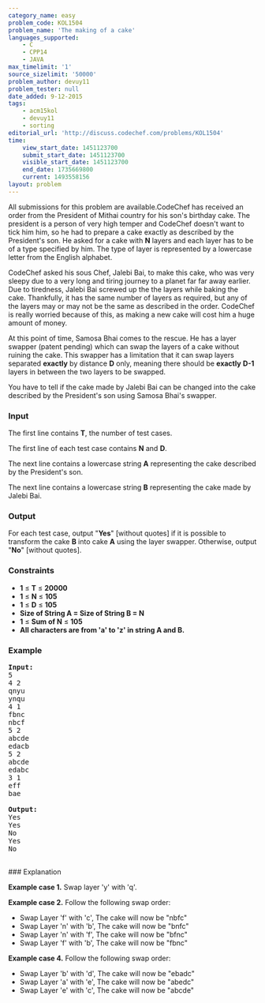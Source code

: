 ```yaml
---
category_name: easy
problem_code: KOL1504
problem_name: 'The making of a cake'
languages_supported:
    - C
    - CPP14
    - JAVA
max_timelimit: '1'
source_sizelimit: '50000'
problem_author: devuy11
problem_tester: null
date_added: 9-12-2015
tags:
    - acm15kol
    - devuy11
    - sorting
editorial_url: 'http://discuss.codechef.com/problems/KOL1504'
time:
    view_start_date: 1451123700
    submit_start_date: 1451123700
    visible_start_date: 1451123700
    end_date: 1735669800
    current: 1493558156
layout: problem
---
```

All submissions for this problem are available.CodeChef has received an order from the President of Mithai country for his son's birthday cake. The president is a person of very high temper and CodeChef doesn't want to tick him him, so he had to prepare a cake exactly as described by the President's son. He asked for a cake with **N** layers and each layer has to be of a type specified by him. The type of layer is represented by a lowercase letter from the English alphabet.

CodeChef asked his sous Chef, Jalebi Bai, to make this cake, who was very sleepy due to a very long and tiring journey to a planet far far away earlier. Due to tiredness, Jalebi Bai screwed up the the layers while baking the cake. Thankfully, it has the same number of layers as required, but any of the layers may or may not be the same as described in the order. CodeChef is really worried because of this, as making a new cake will cost him a huge amount of money.

At this point of time, Samosa Bhai comes to the rescue. He has a layer swapper (patent pending) which can swap the layers of a cake without ruining the cake. This swapper has a limitation that it can swap layers separated **exactly** by distance **D** only, meaning there should be **exactly** **D-1** layers in between the two layers to be swapped.

You have to tell if the cake made by Jalebi Bai can be changed into the cake described by the President's son using Samosa Bhai's swapper.

### Input

The first line contains **T**, the number of test cases.

The first line of each test case contains **N** and **D**.

The next line contains a lowercase string **A** representing the cake described by the President's son.

The next line contains a lowercase string **B** representing the cake made by Jalebi Bai.

### Output

For each test case, output "**Yes**" \[without quotes\] if it is possible to transform the cake **B** into cake **A** using the layer swapper. Otherwise, output "**No**" \[without quotes\].

### Constraints

- **1** ≤ **T** ≤ **20000**
- **1** ≤ **N** ≤ **105**
- **1** ≤ **D** ≤ **105**
- **Size of String A = Size of String B = N**
- **1** ≤ **Sum of N** ≤ **105**
- **All characters are from 'a' to 'z' in string A and B.**

### Example

<pre><b>Input:</b>
5
4 2
qnyu
ynqu
4 1
fbnc
nbcf
5 2
abcde
edacb
5 2
abcde
edabc
3 1
eff
bae

<b>Output:</b>
Yes
Yes
No
Yes
No

</pre>### Explanation

**Example case 1.** Swap layer 'y' with 'q'.

**Example case 2.** Follow the following swap order:

- Swap Layer 'f' with 'c', The cake will now be "nbfc"
- Swap Layer 'n' with 'b', The cake will now be "bnfc"
- Swap Layer 'n' with 'f', The cake will now be "bfnc"
- Swap Layer 'f' with 'b', The cake will now be "fbnc"

**Example case 4.** Follow the following swap order:

- Swap Layer 'b' with 'd', The cake will now be "ebadc"
- Swap Layer 'a' with 'e', The cake will now be "abedc"
- Swap Layer 'e' with 'c', The cake will now be "abcde"
